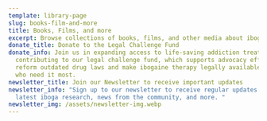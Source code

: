 ```yaml
---
template: library-page
slug: books-film-and-more
title: Books, Films, and more
excerpt: Browse collections of books, films, and other media about iboga
donate_title: Donate to the Legal Challenge Fund
donate_info: Join us in expanding access to life-saving addiction treatment by
  contributing to our legal challenge fund, which supports advocacy efforts to
  reform outdated drug laws and make ibogaine therapy legally available to those
  who need it most.
newsletter_title: Join our Newsletter to receive important updates
newsletter_info: "Sign up to our newsletter to receive regular updates about the
  latest iboga research, news from the community, and more. "
newsletter_img: /assets/newsletter-img.webp
---
```

